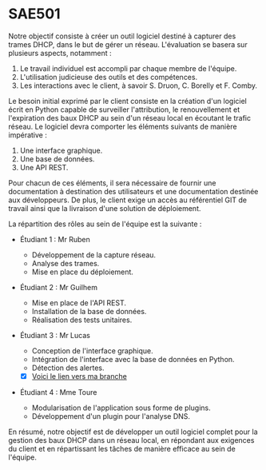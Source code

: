 # SAE501
Notre objectif consiste à créer un outil logiciel destiné à capturer des trames DHCP, dans le but de gérer un réseau. L'évaluation se basera sur plusieurs aspects, notamment :

1. Le travail individuel est accompli par chaque membre de l'équipe.
2. L'utilisation judicieuse des outils et des compétences.
3. Les interactions avec le client, à savoir S. Druon, C. Borelly et F. Comby.

Le besoin initial exprimé par le client consiste en la création d'un logiciel écrit en Python capable de surveiller l'attribution, le renouvellement et l'expiration des baux DHCP au sein d'un réseau local en écoutant le trafic réseau. Le logiciel devra comporter les éléments suivants de manière impérative :

1. Une interface graphique.
2. Une base de données.
3. Une API REST.

Pour chacun de ces éléments, il sera nécessaire de fournir une documentation à destination des utilisateurs et une documentation destinée aux développeurs. De plus, le client exige un accès au référentiel GIT de travail ainsi que la livraison d'une solution de déploiement.

La répartition des rôles au sein de l'équipe est la suivante :

- Étudiant 1 : Mr Ruben
  - Développement de la capture réseau.
  - Analyse des trames.
  - Mise en place du déploiement.

- Étudiant 2 : Mr Guilhem
  - Mise en place de l'API REST.
  - Installation de la base de données.
  - Réalisation des tests unitaires.

- Étudiant 3 : Mr Lucas
  - Conception de l'interface graphique.
  - Intégration de l'interface avec la base de données en Python.
  - Détection des alertes.
  - [x] [Voici le lien vers ma branche](Interface-Graphique) 

- Étudiant 4 : Mme Toure
  - Modularisation de l'application sous forme de plugins.
  - Développement d'un plugin pour l'analyse DNS.

En résumé, notre objectif est de développer un outil logiciel complet pour la gestion des baux DHCP dans un réseau local, en répondant aux exigences du client et en répartissant les tâches de manière efficace au sein de l'équipe.
